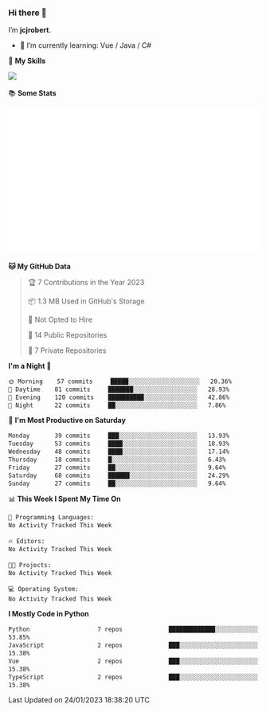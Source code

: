 ### Hi there 👋

I’m **jcjrobert**.

- 🌱 I’m currently learning: Vue / Java / C#

🌟 **My Skills**

![](https://img.shields.io/badge/-Python-3e74a2?style=flat-square&logo=Python&logoColor=fff)

📚 **Some Stats**

![](https://github.com/jcjrobert/github-stats/blob/master/generated/overview.svg)

<!--START_SECTION:waka-->
**🐱 My GitHub Data** 

> 🏆 7 Contributions in the Year 2023
 > 
> 📦 1.3 MB Used in GitHub's Storage 
 > 
> 🚫 Not Opted to Hire
 > 
> 📜 14 Public Repositories 
 > 
> 🔑 7 Private Repositories  
 > 
**I'm a Night 🦉** 

```text
🌞 Morning    57 commits     █████░░░░░░░░░░░░░░░░░░░░   20.36% 
🌆 Daytime    81 commits     ███████░░░░░░░░░░░░░░░░░░   28.93% 
🌃 Evening    120 commits    ██████████░░░░░░░░░░░░░░░   42.86% 
🌙 Night      22 commits     ██░░░░░░░░░░░░░░░░░░░░░░░   7.86%

```
📅 **I'm Most Productive on Saturday** 

```text
Monday       39 commits     ███░░░░░░░░░░░░░░░░░░░░░░   13.93% 
Tuesday      53 commits     ████░░░░░░░░░░░░░░░░░░░░░   18.93% 
Wednesday    48 commits     ████░░░░░░░░░░░░░░░░░░░░░   17.14% 
Thursday     18 commits     █░░░░░░░░░░░░░░░░░░░░░░░░   6.43% 
Friday       27 commits     ██░░░░░░░░░░░░░░░░░░░░░░░   9.64% 
Saturday     68 commits     ██████░░░░░░░░░░░░░░░░░░░   24.29% 
Sunday       27 commits     ██░░░░░░░░░░░░░░░░░░░░░░░   9.64%

```


📊 **This Week I Spent My Time On** 

```text
💬 Programming Languages: 
No Activity Tracked This Week

🔥 Editors: 
No Activity Tracked This Week

🐱‍💻 Projects: 
No Activity Tracked This Week

💻 Operating System: 
No Activity Tracked This Week

```

**I Mostly Code in Python** 

```text
Python                   7 repos             █████████████░░░░░░░░░░░░   53.85% 
JavaScript               2 repos             ███░░░░░░░░░░░░░░░░░░░░░░   15.38% 
Vue                      2 repos             ███░░░░░░░░░░░░░░░░░░░░░░   15.38% 
TypeScript               2 repos             ███░░░░░░░░░░░░░░░░░░░░░░   15.38%

```



 Last Updated on 24/01/2023 18:38:20 UTC
<!--END_SECTION:waka-->
